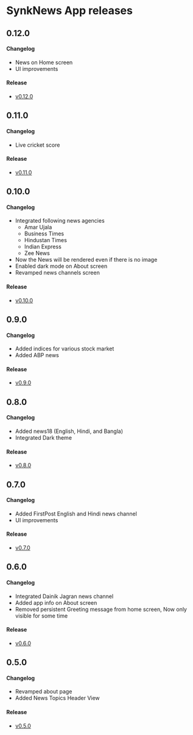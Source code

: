 # SynkNews App releases

## 0.12.0
#### Changelog
- News on Home screen
- UI improvements

#### Release
- [v0.12.0](https://github.com/bytesynk/SynkNews/blob/master/SynkNews-v0.12.0.apk)


## 0.11.0
#### Changelog
- Live cricket score

#### Release
- [v0.11.0](https://github.com/bytesynk/SynkNews/blob/master/SynkNews-v0.11.0.apk)


## 0.10.0
#### Changelog
- Integrated following news agencies
    - Amar Ujala
    - Business Times
    - Hindustan Times
    - Indian Express
    - Zee News
- Now the News will be rendered even if there is no image
- Enabled dark mode on About screen
- Revamped news channels screen

#### Release
- [v0.10.0](https://github.com/bytesynk/SynkNews/blob/master/SynkNews-v0.10.0.apk)


## 0.9.0
#### Changelog
- Added indices for various stock market
- Added ABP news

#### Release
- [v0.9.0](https://github.com/bytesynk/SynkNews/blob/master/SynkNews-v0.9.0.apk)


## 0.8.0
#### Changelog
- Added news18 (English, Hindi, and Bangla)
- Integrated Dark theme


#### Release
- [v0.8.0](https://github.com/bytesynk/SynkNews/blob/master/SynkNews-v0.8.0.apk)


## 0.7.0
#### Changelog
- Added FirstPost English and Hindi news channel
- UI improvements


#### Release
- [v0.7.0](https://github.com/bytesynk/SynkNews/blob/master/SynkNews-v0.7.0.apk)

## 0.6.0
#### Changelog
- Integrated Dainik Jagran news channel
- Added app info on About screen
- Removed persistent Greeting message from home screen, Now only visible for some time

#### Release
- [v0.6.0](https://github.com/bytesynk/SynkNews/blob/master/SynkNews-v0.6.0.apk)


## 0.5.0
#### Changelog
- Revamped about page
- Added News Topics Header View

#### Release
- [v0.5.0](https://github.com/bytesynk/SynkNews/blob/master/SynkNews-v0.5.0.apk)
